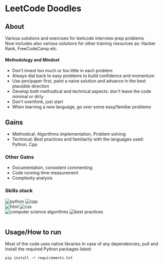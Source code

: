 # LeetCode Doodles

## About
Various solutions and exercises for leetcode interview prep problems<br>
Now includes also various solutions for other training resources as: Hacker Rank, FreeCodeCamp etc.

#### Methodology and Mindset
- Don't invest too much or too little in each problem
- Always dial back to easy problems to build confidence and momentum
- Use pen/paper first, paint a naive solution and advance in the best plausible direction
- Develop both methodical and technical aspects: don't leave the code minimal or dirty
- Don't overthink, just start
- When learning a new language, go over some easy/familiar problems



## Gains
- Methodical: Algorithms implementation, Problem solving
- Technical: Best practices and familiarity with the languages used: Python, Cpp
### Other Gains
- Documentation, consistent commenting
- Code running time measurement
- Complexity analysis
### Skills stack
![python](https://img.shields.io/badge/python-v3-yellow)
![cpp](https://img.shields.io/badge/c%2B%2B-11%20-blue)
<br>
![html](https://img.shields.io/badge/html-5%20-red)
![css](https://img.shields.io/badge/css-3%20-blue)
<br>
![computer science algorithms](https://img.shields.io/badge/algorithms-%20-lightgrey)
![best practices](https://img.shields.io/badge/best%20practices-%20-lightgrey)
<br><br>


## Usage/How to run
Most of the code uses native libraries
In case of any dependencies, pull and<br>Install the required Python packages listed:
```
pip install -r requirements.txt
```


